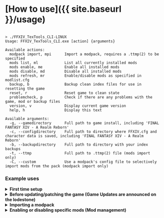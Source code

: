 # [How to use]({{ site.baseurl }}/usage)

```

> ./FFXIV_TexTools_CLI-LINUX
Usage: FFXIV_TexTools_CLI.exe [action] {arguments}

Available actions:
  modpack import, mpi      Import a modpack, requires a .ttmp(2) to be specified
  mods list, ml            List all currently installed mods
  mods enable, me          Enable all installed mods
  mods disable, md         Disable all installed mods
  mods refresh, mr         Enable/disable mods as specified in modlist.cfg
  backup, b                Backup clean index files for use in resetting the game
  reset, r                 Reset game to clean state
  problemcheck, p          Check if there are any problems with the game, mod or backup files
  version, v               Display current game version
  help, h                  Display this text

Available arguments:
  -g, --gamedirectory      Full path to game install, including 'FINAL FANTASY XIV - A Realm Reborn'
  -c, --configdirectory    Full path to directory where FFXIV.cfg and character data is saved, including 'FINAL FANTASY XIV - A Realm Reborn'
  -b, --backupdirectory    Full path to directory with your index backups
  -t, --ttmp               Full path to .ttmp(2) file (mods import only)
  -C, --custom             Use a modpack's config file to selectively import mods from the pack (modpack import only)

```
### Example uses

<details>
<summary>
  <b>First time setup</b>
</summary>
  
This is only a recommended first time setup. You are not required to make use of the config file created by this application, as all required directories can be specified through commandline instead.

1. The first run will create the application's config file
```
> ./FFXIV_TexTools_CLI-LINUX
```
2. Edit the config file with your editor of choice
```
> nano ~/.config/FFXIV_TexTools_CLI/config.cfg
```
3. Create a backup of your clean index files
```
> ./FFXIV_TexTools_CLI-LINUX backup
```

You are now ready to start modding the game.

</details>

<details>
<summary>
  <b>Before updating/patching the game (Game Updates are announced on the lodestone)</b>
</summary>
#### Before game patch
You can either:
1. Disable all mods
```
> ./FFXIV_TexTools_CLI-LINUX mods disable -g /path/to/FINAL\ FANTASY\ XIV\ - A\ Realm\ Reborn
```
2. Reset the game's files entirely 
```
> ./FFXIV_TexTools_CLI-LINUX reset -g /path/to/FINAL\ FANTASY\ XIV\ - A\ Realm\ Reborn -b /path/to/index/backups
```

#### After game patch
Backup the new index files first
```
> ./FFXIV_TexTools_CLI-LINUX backup -g /path/to/FINAL\ FANTASY\ XIV\ - A\ Realm\ Reborn -b /path/to/index/backups
```
Depending on the chosen step before patching, you now either:
1. Re-enable all mods
```
> ./FFXIV_TexTools_CLI-LINUX mods enable -g /path/to/FINAL\ FANTASY\ XIV\ - A\ Realm\ Reborn
```
2. Import your modpacks from scratch
```
> ./FFXIV_TexTools_CLI-LINUX modpack import -g /path/to/FINAL\ FANTASY\ XIV\ - A\ Realm\ Reborn -t /path/to/modpack.ttmp2
```
</details>


<details>
<summary>
  <b>Importing a modpack</b>
</summary>

Importing a full modpack
```
> ./FFXIV_TexTools_CLI-LINUX mpi -t /path/to/modpack.ttmp2
```
Selectively importing mods from a modpack
```
> ./FFXIV_TexTools_CLI-LINUX mpi -t /path/to/modpack.ttmp2 --custom
> nano ~/.config/FFXIV_TexTools_CLI/ModPacks/modpack.cfg
> ./FFXIV_TexTools_CLI-LINUX mpi -t /path/to/modpack.ttmp2 --custom
```

</details>


<details>
<summary>
  <b>Enabling or disabling specific mods (Mod management)</b>
</summary>

Edit the modlist.cfg file within your operatingsystem's configuration directory. 
Set Enabled to True or False depending on what you want.
 Then run:
 ```
 > ./FFXIV_TexTools_CLI-LINUX mr
 ```
 or
 ```
 > ./FFXIV_TexTools_CLI-LINUX mods refresh
 ```
 
 </details>
